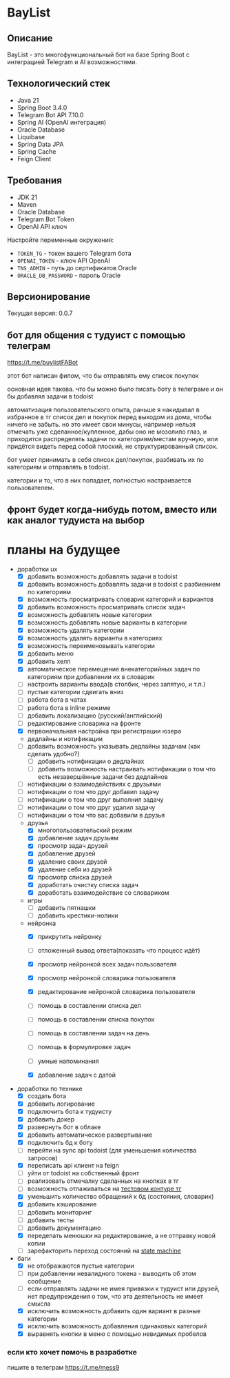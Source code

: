 # BayList

## Описание

BayList - это многофункциональный бот на базе Spring Boot с интеграцией Telegram и AI возможностями.

## Технологический стек

- Java 21
- Spring Boot 3.4.0
- Telegram Bot API 7.10.0
- Spring AI (OpenAI интеграция)
- Oracle Database
- Liquibase
- Spring Data JPA
- Spring Cache
- Feign Client

## Требования

- JDK 21
- Maven
- Oracle Database
- Telegram Bot Token
- OpenAI API ключ

Настройте переменные окружения:

- `TOKEN_TG` - токен вашего Telegram бота
- `OPENAI_TOKEN` - ключ API OpenAI
- `TNS_ADMIN` - путь до сертификатов Oracle
- `ORACLE_DB_PASSWORD` - пароль Oracle

## Версионирование

Текущая версия: 0.0.7

## бот для общения с тудуист с помощью телеграм

https://t.me/buylistFABot

этот бот написан филом, что бы отправлять ему список покупок

основная идея такова. что бы можно было писать боту в телеграме и он бы добавлял задачи в todoist

автоматизация пользовательского опыта, раньше я накидывал в избранное в тг список дел и покупок перед выходом из дома,
чтобы ничего не забыть. но это имеет свои минусы, например нельзя отмечать уже сделанное/купленное, дабы оно не мозолило
глаз,
и приходится распределять задачи по категориям/местам вручную, или придётся видеть перед собой плоский, не
структурированный список.

бот умеет принимать в себя список дел/покупок, разбивать их по категориям и отправлять в todoist.

категории и то, что в них попадает, полностью настраивается пользователем.

## фронт будет когда-нибудь потом, вместо или как аналог тудуиста на выбор


# планы на будущее

- доработки ux
  - [x] добавить возможность добавлять задачи в todoist
  - [x] добавить возможность добавлять задачи в todoist с разбиением по категориям
  - [x] возможность просматривать словарик категорий и вариантов
  - [x] добавить возможность просматривать список задач
  - [x] возможность добавлять новые категории
  - [x] возможность добавлять новые варианты в категории
  - [x] возможность удалять категории
  - [x] возможность удалять варианты в категориях
  - [x] возможность переименовывать категории
  - [x] добавить меню
  - [x] добавить хелп
  - [x] автоматическое перемещение внекатегорийных задач по категориям при добавлении их в словарик
  - [ ] настроить варианты ввода(в столбик, через запятую, и т.п.)
  - [ ] пустые категории сдвигать вниз
  - [ ] работа бота в чатах
  - [ ] работа бота в inline режиме
  - [ ] добавить локализацию (русский/английский)
  - [ ] редактирование словарика на фронте
  - [x] первоначальная настройка при регистрации юзера

  - дедлайны и нотификации
  - [ ] добавить возможность указывать дедлайны задачам (как сделать удобно?)
    - [ ] добавить нотификации о дедлайнах
    - [ ] добавить возможность настраивать нотификации о том что есть незавершённые задачи без дедлайнов
  - [ ] нотификации о взаимодействиях с друзьями
  - [ ] нотификации о том что друг добавил задачу
  - [ ] нотификации о том что друг выполнил задачу
  - [ ] нотификации о том что друг удалил задачу
  - [ ] нотификации о том что вас добавили в друзья

  - друзья
    - [x] многопользовательский режим
    - [x] добавление задач друзьям
    - [x] просмотр задач друзей
    - [x] добавление друзей
    - [x] удаление своих друзей
    - [x] удаление себя из друзей
    - [x] просмотр списка друзей
    - [x] доработать очистку списка задач
    - [x] доработать взаимодействие со словариком

  - игры
    - [ ] добавить пятнашки
    - [ ] добавить крестики-нолики

  - нейронка
    - [x] прикрутить нейронку
    - [ ] отложенный вывод ответа(показать что процесс идёт)
    - [x] просмотр нейронкой всех задач пользователя
    - [x] просмотр нейронкой словарика пользователя
    - [x] редактирование нейронкой словарика пользователя
    - [ ] помощь в составлении списка дел
    - [ ] помощь в составлении списка покупок
    - [ ] помощь в составлении задач на день
    - [ ] помощь в формулировке задач
    - [ ] умные напоминания
    - [x] добавление задач с датой


- доработки по технике
  - [x] создать бота
  - [x] добавить логирование
  - [x] подключить бота к тудуисту
  - [x] добавить докер
  - [x] развернуть бот в облаке
  - [x] добавить автоматическое развертывание
  - [x] подключить бд к боту
  - [ ] перейти на sync api todoist (для уменьшения количества запросов)
  - [x] переписать api клиент на feign
  - [ ] уйти от todoist на собственный фронт
  - [ ] реализовать отмечалку сделанных на кнопках в тг
  - [ ] возможность отлаживаться на [тестовом контуре тг](https://habr.com/ru/companies/selectel/articles/763286/)
  - [x] уменьшить количество обращений к бд (состояния, словарик)
  - [x] добавить кэширование
  - [ ] добавить мониторинг
  - [ ] добавить тесты
  - [ ] добавить документацию
  - [x] переделать менюшки на редактирование, а не отправку новой копии
  - [ ] зарефакторить переход состояний
    на [state machine ](https://docs.spring.io/spring-statemachine/docs/4.0.0/reference/index.html)

- баги
  - [x] не отображаются пустые категории
  - [ ] при добавлении невалидного токена - выводить об этом сообщение
  - [ ] если отправлять задачи не имея привязки к тудуист или друзей, нет предупреждения о том, что эта деятельность не
    имеет смысла
  - [x] исключить возможность добавить один вариант в разные категории
  - [x] исключить возможность добавления одинаковых категорий
  - [x] выравнять кнопки в меню с помощью невидимых пробелов

### если кто хочет помочь в разработке

пишите в телеграм https://t.me/mess9